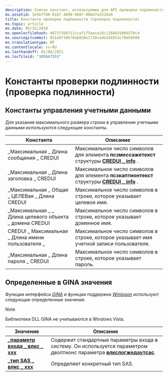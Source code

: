 ```yaml
---
description: Список констант, используемых для API проверки подлинности Майкрософт.
ms.assetid: 3e5b7fd8-01bf-4090-b68f-006b7e2228a9
title: Константы проверки подлинности (проверка подлинности)
ms.topic: article
ms.date: 05/31/2018
ms.openlocfilehash: d671f356f11ccaf1f5aece1dc1168d3106d578c4
ms.sourcegitcommit: 831e8f3db78ab820e1710cede244553c70e50500
ms.translationtype: MT
ms.contentlocale: ru-RU
ms.lasthandoff: 01/08/2021
ms.locfileid: "105647553"
---
```

# <a name="authentication-constants-authentication"></a>Константы проверки подлинности (проверка подлинности)

## <a name="credentials-management-constants"></a>Константы управления учетными данными

Для указания максимального размера строки в управлении учетными данными используются следующие константы.



| Константа                                        | Описание                                                                                                                   |
|-------------------------------------------------|-------------------------------------------------------------------------------------------------------------------------------|
| \_Максимальная \_ Длина сообщения \_ CREDUI<br/>         | Максимальное число символов для элемента **псзмессажетекст** структуры [**CREDUI \_ info**](/windows/desktop/api/WinCred/ns-wincred-credui_infoa) .<br/> |
| \_Максимальная \_ Длина заголовка \_ CREDUI<br/>         | Максимальное число символов для элемента **псзкаптионтекст** структуры [**CREDUI \_ info**](/windows/desktop/api/WinCred/ns-wincred-credui_infoa) .<br/> |
| \_Максимальная \_ Общая \_ ЦЕЛЕВая \_ Длина CREDUI<br/> | Максимальное число символов в строке, которое указывает целевое имя.<br/>                                             |
| \_Максимальная \_ \_ Длина целевого объекта \_ домена CREDUI<br/>  | Максимальное число символов в строке, которое указывает доменное имя.<br/>                                             |
| CREDUI \_ Максимальная \_ Длина имени пользователя \_<br/>        | Максимальное число символов в строке, которое указывает имя учетной записи пользователя.<br/>                                       |
| \_Максимальная \_ Длина пароля \_ CREDUI<br/>        | Максимальное число символов в строке, которое указывает пароль.<br/>                                                |



 

## <a name="gina-defined-values"></a>Определенные в GINA значения

Функции интерфейса [*GINA*](/windows/desktop/SecGloss/g-gly) и функции поддержки [*Winlogon*](/windows/desktop/SecGloss/w-gly) используют следующие определенные значения.

> [!Note]  
> Библиотеки DLL GINA не учитываются в Windows Vista.

 



| Значение                                                              | Описание                                                                                                                          |
|--------------------------------------------------------------------|--------------------------------------------------------------------------------------------------------------------------------------|
| [**\_параметр входа \_ влкс \_ xxx**](wlx-logon-option-xxx.md)<br/> | Содержит стандартные параметры входа в систему. Он используется параметром *двоптионс* параметра [**влкслогжедаутсас**](/windows/desktop/api/Winwlx/nf-winwlx-wlxloggedoutsas).<br/> |
| [**\_тип SAS \_ влкс \_ xxx**](wlx-sas-type-xxx.md)<br/>         | Определяет конкретный тип SAS.<br/>                                                                                              |



 

 

